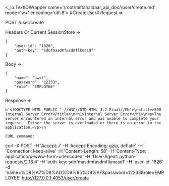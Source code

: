 <_io.TextIOWrapper name='/root/miftahaldaar_api_doc//user/create.md' mode='w+' encoding='utf-8'>
#CreateUser# Request =>

POST /user/create

Headers Or Current SessionStore =>
```
{
    "user-id": "1826",
    "auth-key": "sdofmasdmfasdmflkmasdf"
}
```
Body => 
```
{
    "name": "احمد",
    "password": "12233",
    "role": "EMPLOYEE"
}
```
Response => 
```
b'<!DOCTYPE HTML PUBLIC "-//W3C//DTD HTML 3.2 Final//EN">\n<title>500 Internal Server Error</title>\n<h1>Internal Server Error</h1>\n<p>The server encountered an internal error and was unable to complete your request.  Either the server is overloaded or there is an error in the application.</p>\n'

CURL command:
```
curl -X POST -H 'Accept: */*' -H 'Accept-Encoding: gzip, deflate' -H 'Connection: keep-alive' -H 'Content-Length: 58' -H 'Content-Type: application/x-www-form-urlencoded' -H 'User-Agent: python-requests/2.18.4' -H 'auth-key: sdofmasdmfasdmflkmasdf' -H 'user-id: 1826' -d 'name=%D8%A7%D8%AD%D9%85%D8%AF&password=12233&role=EMPLOYEE' http://127.0.0.1:4053/user/create
```

